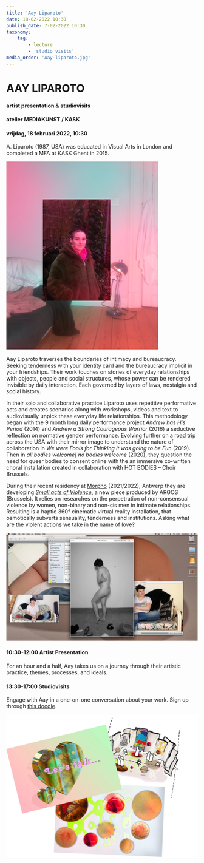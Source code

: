 ```yaml
---
title: 'Aay Liparoto'
date: 18-02-2022 10:30
publish_date: 7-02-2022 10:30
taxonomy:
    tag:
        - lecture
        - 'studio visits'
media_order: 'Aay-liparoto.jpg'
---
```

# AAY LIPAROTO
#### artist presentation & studiovisits
#### atelier MEDIAKUNST / KASK
#### vrijdag, 18 februari 2022, 10:30
A. Liparoto (1987, USA) was educated in Visual Arts in London and completed a MFA at KASK Ghent in 2015.

![](Aay-liparoto3.jpg)    

Aay Liparoto traverses the boundaries of intimacy and bureaucracy. Seeking tenderness with your identity card and the bureaucracy implicit in your friendships. Their work touches on stories of everyday relationships with objects, people and social structures, whose power can be rendered invisible by daily interaction. Each governed by layers of laws, nostalgia and social history.

In their solo and collaborative practice Liparoto uses repetitive performative acts and creates scenarios along with workshops, videos and text to audiovisually unpick these everyday life relationships. This methodology began with the 9 month long daily performance project *Andrew has His Period* (2014) and *Andrew a Strong Courageous Warrior* (2016) a seductive reflection on normative gender performance. Evolving further on a road trip across the USA with their mirror image to understand the nature of collaboration in *We were Fools for Thinking it was going to be Fun* (2019). Then in *all bodies welcome| no bodies welcome* (2020), they question the need for queer bodies to consent online with the an immersive co-written choral installation created in collaboration with HOT BODIES – Choir Brussels.

During their recent residency at [Morpho](https://www.morphovzw.be/) (2021/2022), Antwerp they are developing *[Small acts of Violence](https://www.aliparoto.com/small-acts-of-violence)*, a new piece produced by ARGOS (Brussels). It relies on researches on the perpetration of non-consensual violence by women, non-binary and non-cis men in intimate relationships. Resulting is a haptic 360° cinematic virtual reality installation, that osmotically subverts sensuality, tenderness and institutions. Asking what are the violent actions we take in the name of love?

![](Aay-liparoto2.jpg)

#### 10:30-12:00	Artist Presentation
For an hour and a half, Aay takes us on a journey through their artistic practice, themes, processes, and ideals.
#### 13:30-17:00	Studiovisits
Engage with Aay in a one-on-one conversation about your work. Sign up through [this doodle](https://doodle.com/poll/qe86r4hh5xxysw9z?utm_source=poll&utm_medium=link).

![](Aay-liparoto8.jpg)
